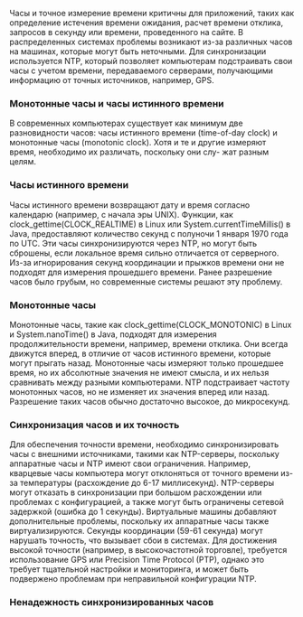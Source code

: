 Часы и точное измерение времени критичны для приложений, таких как определение истечения времени ожидания, расчет времени отклика, запросов в секунду или времени, проведенного на сайте. В распределенных системах проблемы возникают из-за различных часов на машинах, которые могут быть неточными. Для синхронизации используется NTP, который позволяет компьютерам подстраивать свои часы с учетом времени, передаваемого серверами, получающими информацию от точных источников, например, GPS.

### Монотонные часы и часы истинного времени

В современных компьютерах существует как минимум две разновидности часов:
часы истинного времени (time-of-day clock) и монотонные часы (monotonic clock).
Хотя и те и другие измеряют время, необходимо их различать, поскольку они слу-
жат разным целям.

### Часы истинного времени

Часы истинного времени возвращают дату и время согласно календарю (например, с начала эры UNIX). Функции, как clock_gettime(CLOCK_REALTIME) в Linux или System.currentTimeMillis() в Java, предоставляют количество секунд с полуночи 1 января 1970 года по UTC. Эти часы синхронизируются через NTP, но могут быть сброшены, если локальное время сильно отличается от серверного. Из-за игнорирования секунд координации и прыжков времени они не подходят для измерения прошедшего времени. Ранее разрешение часов было грубым, но современные системы решают эту проблему.

### Монотонные часы

Монотонные часы, такие как clock_gettime(CLOCK_MONOTONIC) в Linux и System.nanoTime() в Java, подходят для измерения продолжительности времени, например, времени отклика. Они всегда движутся вперед, в отличие от часов истинного времени, которые могут прыгать назад. Монотонные часы измеряют только прошедшее время, но их абсолютные значения не имеют смысла, и их нельзя сравнивать между разными компьютерами. NTP подстраивает частоту монотонных часов, но не изменяет их значения вперед или назад. Разрешение таких часов обычно достаточно высокое, до микросекунд.

### Синхронизация часов и их точность

Для обеспечения точности времени, необходимо синхронизировать часы с внешними источниками, такими как NTP-серверы, поскольку аппаратные часы и NTP имеют свои ограничения. Например, кварцевые часы компьютера могут отклоняться от точного времени из-за температуры (расхождение до 6-17 миллисекунд). NTP-серверы могут отказать в синхронизации при большом расхождении или проблемах с конфигурацией, а также могут быть ограничены сетевой задержкой (ошибка до 1 секунды). Виртуальные машины добавляют дополнительные проблемы, поскольку их аппаратные часы также виртуализируются. Секунды координации (59-61 секунда) могут нарушать точность, что вызывает сбои в системах. Для достижения высокой точности (например, в высокочастотной торговле), требуется использование GPS или Precision Time Protocol (PTP), однако это требует тщательной настройки и мониторинга, и может быть подвержено проблемам при неправильной конфигурации NTP.

### Ненадежность синхронизированных часов

